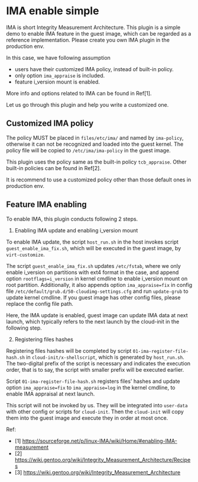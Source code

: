 # IMA enable simple

IMA is short Integrity Measurement Architecture. This plugin is a simple demo to enable IMA feature in the guest image, which can be regarded as a reference implementation. Please create you own IMA plugin in the production env.

In this case, we have following assumption
- users have their customized IMA policy, instead of built-in policy. 
- only option `ima_appraise` is included.
- feature i_version mount is enabled.

More info and options related to IMA can be found in Ref[1]. 

Let us go through this plugin and help you write a customized one.

## Customized IMA policy

The policy MUST be placed in `files/etc/ima/` and named by `ima-policy`, otherwise it can not be recognized and loaded into the guest kernel. The policy file will be copied to `/etc/ima/ima-policy` in the guest image.

This plugin uses the policy same as the built-in policy `tcb_appraise`. Other built-in policies can be found in Ref[2].

It is recommend to use a customized policy other than those default ones in production env.

## Feature IMA enabling

To enable IMA, this plugin conducts following 2 steps.

1. Enabling IMA update and enabling i_version mount

To enable IMA update, the script `host_run.sh` in the host invokes script `guest_enable_ima_fix.sh`, which will be executed in the guest image, by `virt-customize`.

The script `guest_enable_ima_fix.sh` updates `/etc/fstab`, where we only enable i_version on partitions with ext4 format in the case, and append option `rootflags=i_version` in kernel cmdline to enable i_version mount on root partition. Additionally, it also appends option `ima_appraise=fix` in config file `/etc/default/grub.d/50-cloudimg-settings.cfg` and run `update-grub` to update kernel cmdline. If you guest image has other config files, please replace the config file path. 

Here, the IMA update is enabled, guest image can update IMA data at next launch, which typically refers to the next launch by the cloud-init in the following step.

2. Registering files hashes

Registering files hashes will be completed by script `01-ima-register-file-hash.sh` in `cloud-init/x-shellscript`, which is generated by `host_run.sh`. The two-digital prefix of the script is necessary and indicates the execution order, that is to say, the script with smaller prefix will be executed earlier.

Script `01-ima-register-file-hash.sh` registers files' hashes and update option `ima_appraise=fix` to `ima_appraise=log` in the kernel cmdline, to enable IMA appraisal at next launch.

This script will not be invoked by us. They will be integrated into `user-data` with other config or scripts for `cloud-init`. Then the `cloud-init` will copy them into the guest image and execute they in order at most once.

Ref:
- [1] https://sourceforge.net/p/linux-IMA/wiki/Home/#enabling-IMA-measurement
- [2] https://wiki.gentoo.org/wiki/Integrity_Measurement_Architecture/Recipes
- [3] https://wiki.gentoo.org/wiki/Integrity_Measurement_Architecture
